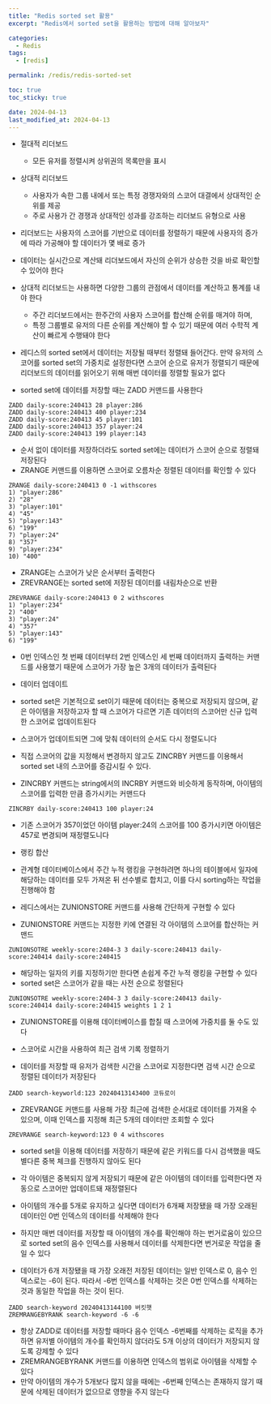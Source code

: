 ```yaml
---
title: "Redis sorted set 활용"
excerpt: "Redis에서 sorted set을 활용하는 방법에 대해 알아보자"

categories:
  - Redis
tags:
  - [redis]

permalink: /redis/redis-sorted-set

toc: true
toc_sticky: true

date: 2024-04-13
last_modified_at: 2024-04-13
---
```


- 절대적 리더보드
  - 모든 유저를 정렬시켜 상위권의 목록만을 표시
- 상대적 리더보드
  - 사용자가 속한 그룹 내에서 또는 특정 경쟁자와의 스코어 대결에서 상대적인 순위를 제공
  - 주로 사용가 간 경쟁과 상대적인 성과를 강조하는 리더보드 유형으로 사용

- 리더보드는 사용자의 스코어를 기반으로 데이터를 정렬하기 때문에 사용자의 증가에 따라 가공해야 할 데이터가 몇 배로 증가
- 데이터는 실시간으로 계산돼 리더보드에서 자신의 순위가 상승한 것을 바로 확인할 수 있어야 한다
- 상대적 리더보드는 사용하면 다양한 그룹의 관점에서 데이터를 계산하고 통계를 내야 한다
  - 주간 리더보드에서는 한주간의 사용자 스코어를 합산해 순위를 매겨야 하며,
  - 특정 그룹별로 유저의 다른 순위를 계산해야 할 수 있기 때문에 여러 수학적 계산이 빠르게 수행돼야 한다
- 레디스의 sorted set에서 데이터는 저장될 때부터 정렬돼 들어간다. 만약 유저의 스코어를 sorted set의 가중치로 설정한다면 스코어 순으로 유저가 정렬되기 때문에 리더보드의 데이터를 읽어오기 위해 매번 데이터를 정렬할 필요가 없다

- sorted set에 데이터를 저장할 때는 ZADD 커맨드를 사용한다
```
ZADD daily-score:240413 28 player:286
ZADD daily-score:240413 400 player:234
ZADD daily-score:240413 45 player:101
ZADD daily-score:240413 357 player:24
ZADD daily-score:240413 199 player:143
```
- 순서 없이 데이터를 저장하더라도 sorted set에는 데이터가 스코어 순으로 정렬돼 저장된다
- ZRANGE 커맨드를 이용하면 스코어로 오름차순 정렬된 데이터를 확인할 수 있다
```
ZRANGE daily-score:240413 0 -1 withscores
1) "player:286"
2) "28"
3) "player:101"
4) "45"
5) "player:143"
6) "199"
7) "player:24"
8) "357"
9) "player:234"
10) "400"
```
- ZRANGE는 스코어가 낮은 순서부터 출력한다
- ZREVRANGE는 sorted set에 저장된 데이터를 내림차순으로 반환
```
ZREVRANGE daily-score:240413 0 2 withscores
1) "player:234"
2) "400"
3) "player:24"
4) "357"
5) "player:143"
6) "199"
```
- 0번 인덱스인 첫 번째 데이터부터 2번 인덱스인 세 번째 데이터까지 출력하는 커맨드를 사용했기 때문에 스코어가 가장 높은 3개의 데이터가 출력된다

- 데이터 업데이트
- sorted set은 기본적으로 set이기 때문에 데이터는 중복으로 저장되지 않으며, 같은 아이템을 저장하고자 할 때 스코어가 다르면 기존 데이터의 스코어만 신규 입력한 스코어로 업데이트된다
- 스코어가 업데이트되면 그에 맞춰 데이터의 순서도 다시 정렬도니다
- 직접 스코어의 값을 지정해서 변경하지 않고도 ZINCRBY 커맨드를 이용해서 sorted set 내의 스코어를 증감시킬 수 있다.
- ZINCRBY 커맨드는 string에서의 INCRBY 커맨드와 비슷하게 동작하며, 아이템의 스코어를 입력한 만큼 증가시키는 커맨드다
```
ZINCRBY daily-score:240413 100 player:24
```
- 기존 스코어가 357이었던 아이템 player:24의 스코어를 100 증가시키면 아이템은 457로 변경되며 재정렬도니다

- 랭킹 합산
- 관계형 데이터베이스에서 주간 누적 랭킹을 구현하려면 하나의 테이블에서 일자에 해당하는 데이터를 모두 가져온 뒤 선수별로 합치고, 이를 다시 sorting하는 작업을 진행해야 함
- 레디스에서는 ZUNIONSTORE 커맨드를 사용해 간단하게 구현할 수 있다
- ZUNIONSTORE 커맨드는 지정한 키에 연결된 각 아이템의 스코어를 합산하는 커맨드
```
ZUNIONSOTRE weekly-score:2404-3 3 daily-score:240413 daily-score:240414 daily-score:240415
```
- 해당하는 일자의 키를 지정하기만 한다면 손쉽게 주간 누적 랭킹을 구현할 수 있다
- sorted set은 스코어가 같을 때는 사전 순으로 정렬된다
```
ZUNIONSOTRE weekly-score:2404-3 3 daily-score:240413 daily-score:240414 daily-score:240415 weights 1 2 1
```
- ZUNIONSTORE를 이용해 데이터베이스를 합칠 때 스코어에 가중치를 둘 수도 있다

- 스코어로 시간을 사용하여 최근 검색 기록 정렬하기
- 데이터를 저장할 때 유저가 검색한 시간을 스코어로 지정한다면 검색 시간 순으로 정렬된 데이터가 저장된다
```
ZADD search-keyworld:123 20240413143400 코듀로이
```
- ZREVRANGE 커맨드를 사용해 가장 최근에 검색한 순서대로 데이터를 가져올 수 있으며, 이때 인덱스를 지정해 최근 5개의 데이터만 조회할 수 있다
```
ZREVRANGE search-keyword:123 0 4 withscores
```
- sorted set을 이용해 데이터를 저장하기 때문에 같은 키워드를 다시 검색했을 때도 별다른 중복 체크를 진행하지 않아도 된다
- 각 아이템은 중복되지 않게 저장되기 때문에 같은 아이템의 데이터를 입력한다면 자동으로 스코어만 업데이트돼 재정렬된다

- 아이템의 개수를 5개로 유지하고 싶다면 데이터가 6개째 저장됐을 때 가장 오래된 데이터인 0번 인덱스의 데이터를 삭제해야 한다
- 하지만 매번 데이터를 저장할 때 아이템의 개수를 확인해야 하는 번거로움이 있으므로 sorted set의 음수 인덱스를 사용해서 데이터를 삭제한다면 번거로운 작업을 줄일 수 있다
- 데이터가 6개 저장됐을 때 가장 오래전 저장된 데이터는 일반 인덱스로 0, 음수 인덱스로는 -6이 된다. 따라서 -6번 인덱스를 삭제하는 것은 0번 인덱스를 삭제하는 것과 동일한 작업을 하는 것이 된다.
```
ZADD search-keyword 20240413144100 버킷햇
ZREMRANGEBYRANK search-keyword -6 -6
```
- 항상 ZADD로 데이터를 저장할 때마다 음수 인덱스 -6번째를 삭제하는 로직을 추가하면 유저별 아이템의 개수를 확인하지 않더라도 5개 이상의 데이터가 저장되지 않도록 강제할 수 있다
- ZREMRANGEBYRANK <key> <start> <stop> 커맨드를 이용하면 인덱스의 범위로 아이템을 삭제할 수 있다
- 만약 아이템의 개수가 5개보다 많지 않을 때에는 -6번째 인덱스는 존재하지 않기 때문에 삭제된 데이터가 없으므로 영향을 주지 않는다

